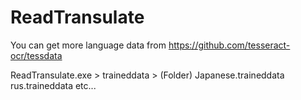 # ReadTransulate

You can get more language data from https://github.com/tesseract-ocr/tessdata

ReadTransulate.exe >
	traineddata > (Folder)
		Japanese.traineddata
		rus.traineddata
		etc...